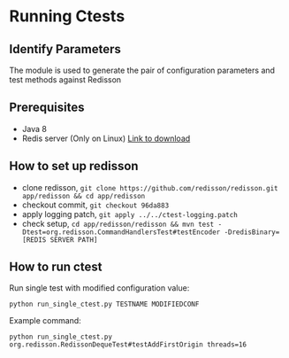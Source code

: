 # Running Ctests

## Identify Parameters
The module is used to generate the pair of configuration parameters and test methods against Redisson

## Prerequisites
- Java 8
- Redis server (Only on Linux) [Link to download](https://redis.io/docs/getting-started/installation/install-redis-on-linux/)

## How to set up redisson
- clone redisson, `git clone https://github.com/redisson/redisson.git app/redisson && cd app/redisson`
- checkout commit, `git checkout 96da883`
- apply logging patch, `git apply ../../ctest-logging.patch`
- check setup, `cd app/redisson/redisson && mvn test -Dtest=org.redisson.CommandHandlersTest#testEncoder -DredisBinary=[REDIS SERVER PATH]`

## How to run ctest
Run single test with modified configuration value:

`python run_single_ctest.py TESTNAME MODIFIEDCONF`

Example command:

`python run_single_ctest.py org.redisson.RedissonDequeTest#testAddFirstOrigin threads=16`